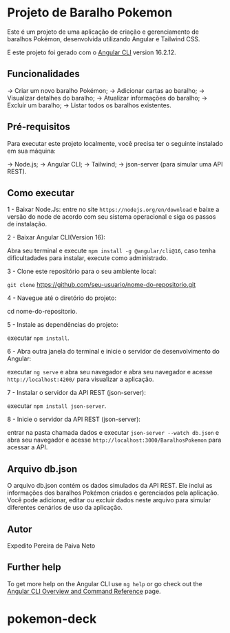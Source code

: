# Projeto de Baralho Pokemon

Este é um projeto de uma aplicação de criação e gerenciamento de baralhos Pokémon, desenvolvida utilizando Angular e Tailwind CSS.

E este projeto foi gerado com o [Angular CLI](https://github.com/angular/angular-cli) version 16.2.12.

## Funcionalidades

-> Criar um novo baralho Pokémon;
-> Adicionar cartas ao baralho;
-> Visualizar detalhes do baralho;
-> Atualizar informações do baralho;
-> Excluir um baralho;
-> Listar todos os baralhos existentes.

## Pré-requisitos

Para executar este projeto localmente, você precisa ter o seguinte instalado em sua máquina:

-> Node.js;
-> Angular CLI;
-> Tailwind;
-> json-server (para simular uma API REST).

## Como executar

1 - Baixar Node.Js:
  entre no site `https://nodejs.org/en/download` e baixe a versão do node
  de acordo com seu sistema operacional e siga os passos de instalação.

2 - Baixar Angular CLI(Version 16):

Abra seu terminal e execute `npm install -g @angular/cli@16`,
caso tenha dificultadades para instalar, execute como administrado.

3 - Clone este repositório para o seu ambiente local:

`git clone` https://github.com/seu-usuario/nome-do-repositorio.git

4 - Navegue até o diretório do projeto:

cd nome-do-repositorio.

5 - Instale as dependências do projeto:

executar `npm install`.

6 - Abra outra janela do terminal e inicie o servidor de desenvolvimento do Angular:

executar  `ng serve` e abra seu navegador e abra seu navegador e acesse `http://localhost:4200/`
para visualizar a aplicação.

7 - Instalar o servidor da API REST (json-server):

executar `npm install json-server`.

8 - Inicie o servidor da API REST (json-server):

entrar na pasta chamada dados e executar `json-server --watch db.json` e abra seu navegador e
acesse `http://localhost:3000/BaralhosPokemon` para acessar a API.

## Arquivo db.json

O arquivo db.json contém os dados simulados da API REST. Ele inclui as informações dos baralhos Pokémon criados e gerenciados pela aplicação. Você pode adicionar, editar ou excluir dados neste arquivo para simular diferentes cenários de uso da aplicação.

## Autor

Expedito Pereira de Paiva Neto

## Further help

To get more help on the Angular CLI use `ng help` or go check out the [Angular CLI Overview and Command Reference](https://angular.io/cli) page.
# pokemon-deck

